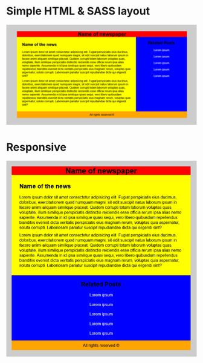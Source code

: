 # Simple HTML & SASS layout

<img src="img/layout.png">

# Responsive

<img src="img/responsive.png">
